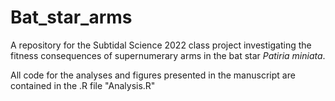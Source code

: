 # Bat_star_arms
A repository for the Subtidal Science 2022 class project investigating the fitness consequences of supernumerary arms in the bat star *Patiria miniata*.

All code for the analyses and figures presented in the manuscript are contained in the .R file "Analysis.R"